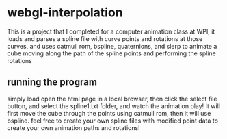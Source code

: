 # webgl-interpolation
This is a project that I completed for a computer animation class at WPI, it loads and parses a spline file with curve points and rotations at those curves, and uses catmull rom, bspline, quaternions, and slerp to animate a cube moving along the path of the spline points and performing the spline rotations

## running the program
simply load open the html page in a local browser, then click the select file button, and select the spline1.txt folder, and watch the animation play! It will first move the cube through the points using catmull rom, then it will use bspline. feel free to create your own spline files with modified point data to create your own animation paths and rotations!
